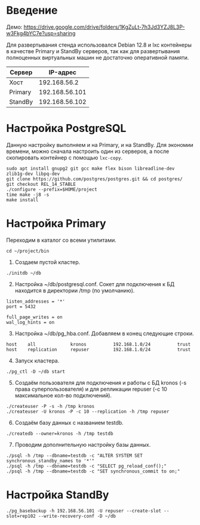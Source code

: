 # Введение
Демо: https://drive.google.com/drive/folders/1KgZuLt-7h3Jd3YZJ8L3P-w3Fkg4bYC7e?usp=sharing

Для развертывания стенда использовался Debian 12.8 и lxc контейнеры в качестве Primary и StandBy серверов, так как для развертывания полноценных виртуальных машин не достаточно оперативной памяти.

|Сервер |   IP-адрес     |
|-------|----------------|
|Хост   | 192.168.56.2   |
|Primary| 192.168.56.101 |
|StandBy| 192.168.56.102 |

# Настройка PostgreSQL
Данную настройку выполняем и на Primary, и на StandBy. Для экономии времени, можно сначала настроить один из серверов, а после скопировать контейнер с помощью `lxc-copy`.
```
sudo apt install gnupg2 git gcc make flex bison libreadline-dev zlib1g-dev libpq-dev
git clone https://github.com/postgres/postgres.git && cd postgres/
git checkout REL_14_STABLE
./configure --prefix=$HOME/project
time make -j8 -s
make install 

```

# Настройка Primary

Переходим в каталог со всеми утилитами.

```
cd ~/project/bin
```

1. Создаем пустой кластер.

```
./initdb ~/db
```
2. Настройка ~/db/postgresql.conf. Сокет для подключения к БД находится в директории /tmp (по умолчанию).

```
listen_addresses = '*'
port = 5432

full_page_writes = on
wal_log_hints = on
```
3. Настройка ~/db/pg_hba.conf. Добавляем в конец следующие строки.
```
host    all             kronos          192.168.1.0/24          trust
host    replication     repuser         192.168.1.0/24          trust
```
4. Запуск кластера.
```
./pg_ctl -D ~/db start
```
5. Создаём пользователя для подключения и работы с БД kronos (-s права суперпользователя) и для репликации repuser (-c 10 максимальное кол-во подключений).
```
./createuser -P -s -h /tmp kronos
./createuser -U kronos -P -c 10 --replication -h /tmp repuser
```
6. Создаём базу данных с названием testdb.
```
./createdb --owner=kronos -h /tmp testdb
```
7. Проводим дополнительную настройку базы данных.
```
./psql -h /tmp --dbname=testdb -c "ALTER SYSTEM SET synchronous_standby_names to '*'"
./psql -h /tmp --dbname=testdb -c "SELECT pg_reload_conf();"
./psql -h /tmp --dbname=testdb -c "SET synchronous_commit to on;"
```
# Настройка StandBy
```
./pg_basebackup -h 192.168.56.101 -U repuser --create-slot --slot=rep102 --write-recovery-conf -D ~/db
```
